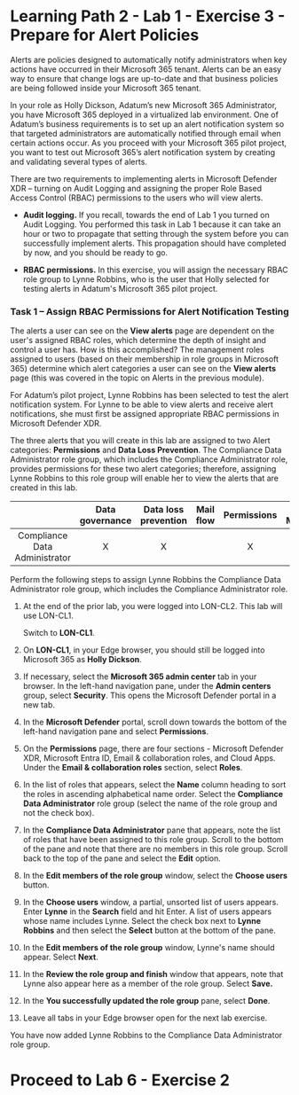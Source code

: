 # Learning Path 2 - Lab 1 - Exercise 3 - Prepare for Alert Policies

Alerts are policies designed to automatically notify administrators when key actions have occurred in their Microsoft 365 tenant. Alerts can be an easy way to ensure that change logs are up-to-date and that business policies are being followed inside your Microsoft 365 tenant.

In your role as Holly Dickson, Adatum’s new Microsoft 365 Administrator, you have Microsoft 365 deployed in a virtualized lab environment. One of Adatum’s business requirements is to set up an alert notification system so that targeted administrators are automatically notified through email when certain actions occur. As you proceed with your Microsoft 365 pilot project, you want to test out Microsoft 365’s alert notification system by creating and validating several types of alerts.

There are two requirements to implementing alerts in Microsoft Defender XDR – turning on Audit Logging and assigning the proper Role Based Access Control (RBAC) permissions to the users who will view alerts. 

- **Audit logging.** If you recall, towards the end of Lab 1 you turned on Audit Logging. You performed this task in Lab 1 because it can take an hour or two to propagate that setting through the system before you can successfully implement alerts. This propagation should have completed by now, and you should be ready to go.

- **RBAC permissions.** In this exercise, you will assign the necessary RBAC role group to Lynne Robbins, who is the user that Holly selected for testing alerts in Adatum's Microsoft 365 pilot project. 

### Task 1 – Assign RBAC Permissions for Alert Notification Testing

The alerts a user can see on the **View alerts** page are dependent on the user's assigned RBAC roles, which determine the depth of insight and control a user has. How is this accomplished? The management roles assigned to users (based on their membership in role groups in Microsoft 365) determine which alert categories a user can see on the **View alerts** page (this was covered in the topic on Alerts in the previous module). 

For Adatum’s pilot project, Lynne Robbins has been selected to test the alert notification system. For Lynne to be able to view alerts and receive alert notifications, she must first be assigned appropriate RBAC permissions in Microsoft Defender XDR.

The three alerts that you will create in this lab are assigned to two Alert categories: **Permissions** and **Data Loss Prevention**. The Compliance Data Administrator role group, which includes the Compliance Administrator role, provides permissions for these two alert categories; therefore, assigning Lynne Robbins to this role group will enable her to view the alerts that are created in this lab.


|                               | **Data governance** | **Data loss prevention** | **Mail flow** | **Permissions** | **Threat Management** | **Others** |
|:-------------------------------:|:---------------------:|:--------------------------:|:---------------:|:-----------------:|:-----------------------:|:------------:|
| Compliance Data Administrator | X                   | X                        |               | X               |                       | X          |

Perform the following steps to assign Lynne Robbins the Compliance Data Administrator role group, which includes the Compliance Administrator role.

1. At the end of the prior lab, you were logged into LON-CL2. This lab will use LON-CL1.  <br/>

    Switch to **LON-CL1**. 

2. On **LON-CL1**, in your Edge browser, you should still be logged into Microsoft 365 as **Holly Dickson**. 

3. If necessary, select the **Microsoft 365 admin center** tab in your browser. In the left-hand navigation pane, under the **Admin centers** group, select **Security**. This opens the Microsoft Defender portal in a new tab.

4. In the **Microsoft Defender** portal, scroll down towards the bottom of the left-hand navigation pane and select **Permissions**.

5. On the **Permissions** page, there are four sections - Microsoft Defender XDR, Microsoft Entra ID, Email & collaboration roles, and Cloud Apps. Under the **Email & collaboration roles** section, select **Roles**. 

6. In the list of roles that appears, select the **Name** column heading to sort the roles in ascending alphabetical name order. Select the **Compliance Data Administrator** role group (select the name of the role group and not the check box). 

7. In the **Compliance Data Administrator** pane that appears, note the list of roles that have been assigned to this role group. Scroll to the bottom of the pane and note that there are no members in this role group. Scroll back to the top of the pane and select the **Edit** option. 

8. In the **Edit members of the role group** window, select the **Choose users** button. 

9. In the **Choose users** window, a partial, unsorted list of users appears. Enter **Lynne** in the **Search** field and hit Enter. A list of users appears whose name includes Lynne. Select the check box next to **Lynne Robbins** and then select the **Select** button at the bottom of the pane.

10. In the **Edit members of the role group** window, Lynne's name should appear. Select **Next**.

11. In the **Review the role group and finish** window that appears, note that Lynne also appear here as a member of the role group. Select **Save.**

12. In the **You successfully updated the role group** pane, select **Done**.

13. Leave all tabs in your Edge browser open for the next lab exercise.

You have now added Lynne Robbins to the Compliance Data Administrator role group.


# Proceed to Lab 6 - Exercise 2

